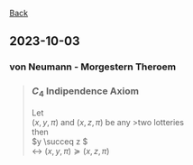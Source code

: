 [Back](00.md)

## 2023-10-03

### von Neumann - Morgestern Theroem

>### $C_4$ Indipendence Axiom
>Let  
>$(x, y, \pi)$ and $(x, z, \pi)$ be any >two lotteries  
>then  
>$y \succeq z $  
>$\leftrightarrow$ 
>$(x, y, \pi) \succeq (x, z, \pi)$

